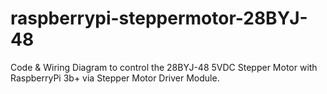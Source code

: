 # raspberrypi-steppermotor-28BYJ-48
Code & Wiring Diagram to control the 28BYJ-48 5VDC Stepper Motor with RaspberryPi 3b+ via Stepper Motor Driver Module.
